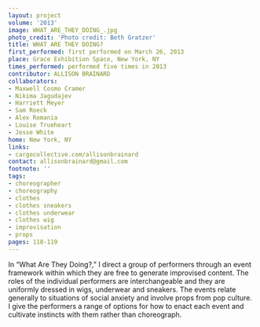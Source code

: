 ```yaml
---
layout: project
volume: '2013'
image: WHAT_ARE_THEY_DOING_.jpg
photo_credit: 'Photo credit: Beth Gratzer'
title: WHAT ARE THEY DOING?
first_performed: first performed on March 26, 2013
place: Grace Exhibition Space, New York, NY
times_performed: performed five times in 2013
contributor: ALLISON BRAINARD
collaborators:
- Maxwell Cosmo Cramer
- Nikima Jagudajev
- Harriett Meyer
- Sam Roeck
- Alex Romania
- Louise Trueheart
- Jesse White
home: New York, NY
links:
- cargocollective.com/allisonbrainard
contact: allisonbrainard@gmail.com
footnote: ''
tags:
- choreographer
- choreography
- clothes
- clothes sneakers
- clothes underwear
- clothes wig
- improvisation
- props
pages: 118-119
---
```


In “What Are They Doing?,” I direct a group of performers through an event framework within which they are free to generate improvised content. The roles of the individual performers are interchangeable and they are uniformly dressed in wigs, underwear and sneakers. The events relate generally to situations of social anxiety and involve props from pop culture. I give the performers a range of options for how to enact each event and cultivate instincts with them rather than choreograph.
